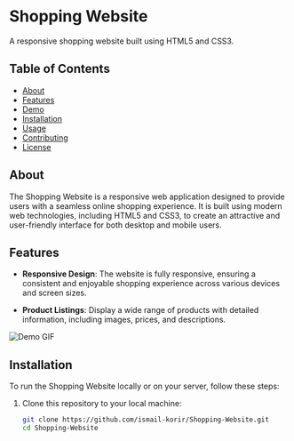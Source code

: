 # Shopping Website

A responsive shopping website built using HTML5 and CSS3.

## Table of Contents

- [About](#about)
- [Features](#features)
- [Demo](#demo)
- [Installation](#installation)
- [Usage](#usage)
- [Contributing](#contributing)
- [License](#license)

## About

The Shopping Website is a responsive web application designed to provide users with a seamless online shopping experience. It is built using modern web technologies, including HTML5 and CSS3, to create an attractive and user-friendly interface for both desktop and mobile users.

## Features

- **Responsive Design**: The website is fully responsive, ensuring a consistent and enjoyable shopping experience across various devices and screen sizes.

- **Product Listings**: Display a wide range of products with detailed information, including images, prices, and descriptions.

![Demo GIF](./demo.gif)

## Installation

To run the Shopping Website locally or on your server, follow these steps:

1. Clone this repository to your local machine:

   ```bash
   git clone https://github.com/ismail-korir/Shopping-Website.git
   cd Shopping-Website

